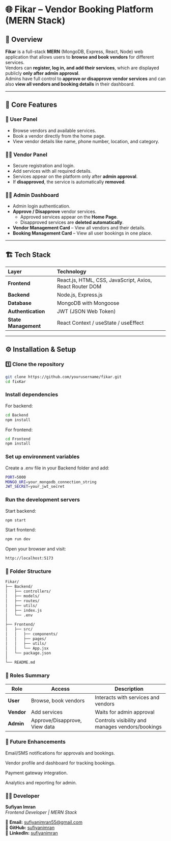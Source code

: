 # 🌐 Fikar – Vendor Booking Platform (MERN Stack)

## 📖 Overview

**Fikar** is a full-stack **MERN** (MongoDB, Express, React, Node) web application that allows users to **browse and book vendors** for different services.  
Vendors can **register, log in, and add their services**, which are displayed publicly **only after admin approval**.  
Admins have full control to **approve or disapprove vendor services** and can also **view all vendors and booking details** in their dashboard.

---

## 🚀 Core Features

### 👤 User Panel
- Browse vendors and available services.
- Book a vendor directly from the home page.
- View vendor details like name, phone number, location, and category.

### 🧑‍🔧 Vendor Panel
- Secure registration and login.
- Add services with all required details.
- Services appear on the platform only after **admin approval**.
- If **disapproved**, the service is automatically **removed**.

### 🧑‍💼 Admin Dashboard
- Admin login authentication.
- **Approve / Disapprove** vendor services.
  - Approved services appear on the **Home Page**.
  - Disapproved services are **deleted automatically**.
- **Vendor Management Card** – View all vendors and their details.
- **Booking Management Card** – View all user bookings in one place.

---

## 🏗️ Tech Stack

| Layer | Technology |
|:------|:------------|
| **Frontend** | React.js, HTML, CSS, JavaScript, Axios, React Router DOM |
| **Backend** | Node.js, Express.js |
| **Database** | MongoDB with Mongoose |
| **Authentication** | JWT (JSON Web Token) |
| **State Management** | React Context / useState / useEffect |

---

## ⚙️ Installation & Setup

### 1️⃣ Clone the repository
```bash
git clone https://github.com/yourusername/fikar.git
cd fixKar
```

### Install dependencies

For backend:
```bash
cd Backend
npm install
```

For frontend:
```bash
cd Frontend
npm install
```

### Set up environment variables
Create a .env file in your Backend folder and add:

```bash
PORT=5000
MONGO_URI=your_mongodb_connection_string
JWT_SECRET=your_jwt_secret
```

### Run the development servers

Start backend:

```bash
npm start
```

Start frontend:

```bash
npm run dev
```

Open your browser and visit:
```bash
http://localhost:5173
```

### 🧩 Folder Structure
```bash
Fikar/
├── Backend/
│   ├── controllers/
│   ├── models/
│   ├── routes/
│   ├── utils/
│   ├── index.js
│   └── .env
│
├── Frontend/
│   ├── src/
│   │   ├── components/
│   │   ├── pages/
│   │   ├── utils/
│   │   └── App.jsx
│   └── package.json
│
└── README.md
```

### 🔐 Roles Summary
| Role       | Access                        | Description                                      |
| ---------- | ----------------------------- | ------------------------------------------------ |
| **User**   | Browse, book vendors          | Interacts with services and vendors              |
| **Vendor** | Add services                  | Waits for admin approval                         |
| **Admin**  | Approve/Disapprove, View data | Controls visibility and manages vendors/bookings |

### 🧠 Future Enhancements

Email/SMS notifications for approvals and bookings.

Vendor profile and dashboard for tracking bookings.

Payment gateway integration.

Analytics and reporting for admin.

### 👨‍💻 Developer 

**Sufiyan Imran**  
*Frontend Developer | MERN Stack*  

📧 **Email:** sufiyanimran55@gmail.com  
🐙 **GitHub:** [sufiyanimran](https://github.com/Sufiyani)  
💼 **LinkedIn:** [sufiyanimran](https://www.linkedin.com/in/sufiyanimran/) 
